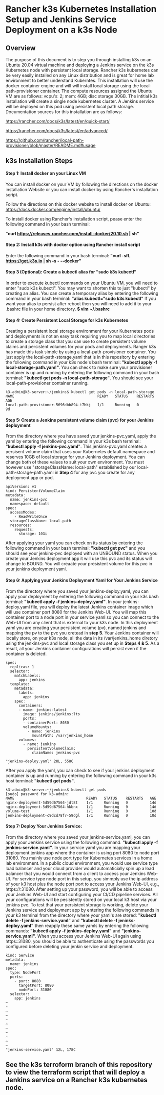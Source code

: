 # Rancher k3s Kubernetes Installation Setup and Jenkins Service Deployment on a k3s Node
## Overview 
The purpose of this document is to step you through installing k3s on an Ubuntu 20.04 virtual machine and deploying a Jenkins service on the k3s Kubernetes node with persistent local storage.  Rancher k3s kubernetes can be very easily installed on any Linux distribution and is great for home lab environment to better understand Kuberntes. This installation will use the docker container engine and will will install local storage using the local-path-provisioner container. The compute resources assigned the Ubuntu VM are as follows: vcpu's: 2; mem: 4GB; disc storage 30GB. The intitial k3s installation will create a single node kubernetes cluster.  A Jenkins service will be deployed on this pod using persistent local path storage.  Documentation sources for this installation are as follows:

https://rancher.com/docs/k3s/latest/en/quick-start/

https://rancher.com/docs/k3s/latest/en/advanced/

https://github.com/rancher/local-path-provisioner/blob/master/README.md#usage
## k3s Installation Steps
#### Step 1: Install docker on your Linux VM
You can install docker on your VM by following the directions on the docker installation Website or you can install docker by using Rancher's installation script.

Follow the directions on this docker website to install docker on Ubuntu: https://docs.docker.com/engine/install/ubuntu/ 

To install docker using Rancher's installation script, pease enter the following command in your bash terminal:

**"curl https://releases.rancher.com/install-docker/20.10.sh | sh"**
#### Step 2: Install k3s with docker option using Rancher install script
Enter the following command in your bash terminal:
**"curl -sfL https://get.k3s.io | sh -s - --docker"**
#### Step 3 (Optional): Create a kubectl alias for "sudo k3s kubectl"
In order to execute kubectl commands on your Ubuntu VM, you will need to enter "sudo k3s kubectl".  You may want to shorten this to just "kubectl" by creating an alias.  You can create a temporary alias by entering the following command in your bash terminal: **"alias kubectl="sudo k3s kubectl"** If you want your alias to persist after reboot then you will need to add it to your .bashrc file in your home directory. **$ vim ~/.bashrc**
#### Step 4: Create Persistent Local Storage for k3s Kubernetes
Creating a persistent local storage environment for your Kubernetes pods and deployments is not an easy task requiring you to map local directories to create a storage class that you can use to create persistent volume claims and persistent volumes for your pods and deployments.  Ranger k3s has made this task simple by using a local-path-provisioner container.  You just apply the local-path-storage.yaml that is in this repository by entering the following command in your k3s node's bash terminal: **"kubectl apply -f local-storage-path.yaml"**. You can check to make sure your provisioner container is up and running by entering the following command in your bash terminal: **"kubectl get pods -n local-path-storage"**.  You should see your local-path-provisioner container running.
``` 
k3-admin@k3-server:~/jenkins$ kubectl get pods -n local-path-storage
NAME                                      READY   STATUS    RESTARTS   AGE
local-path-provisioner-5696dbb894-t7hkj   1/1     Running   0          9d
```
#### Step 5: Create a Jenkins persistent volume claim (pvc) for your Jenkins deployment
From the directory where you have saved your jenkins-pvc.yaml, apply the yaml by entering the following command in your k3s bash terminal: **"kubectl apply -f jenkins-pvc.yaml"**. This jenkins-pvc.yaml creates a persisent volume claim that uses your Kubernetes default namespace and reserves 10GB of local storage for your Jenkins deployment. You can change both of these values to suit your own environment.  You must however use "storageClassName: local-path" established by our local-path-storage-path.yaml in **Step 4** for any pvc you create for any deployment app or pod.    

```
apiVersion: v1
kind: PersistentVolumeClaim
metadata:
  name: jenkins-pvc
  namespace: default
spec:
  accessModes:
    - ReadWriteOnce
  storageClassName: local-path
  resources:
    requests:
      storage: 10Gi
```
After applying your yaml you can check on its status by entering the following command in your bash terminal: **"kubectl get pvc"** and you should see your jenkins-pvc deployed with an UNBOUND status. When you create your Jenkins deployment app it will use this pvc and its status will change to BOUND. You will creaate your presistent volume for this pvc in your jenkins deployment yaml.
#### Step 6: Applying your Jenkins Deployment Yaml for Your Jenkins Service
From the directory where you saved your jenkins-deploy.yaml, you can apply your deployment by entering the following command in your k3s bash terminal: **"kubectl apply -f jenkins-deploy.yaml"**. In your jenkins-deploy.yaml file, you will deploy the latest Jenkins container image which will use container port 8080 for the Jenkins Web-UI.  You will map this container port to a node port in your service yaml so you can connect to the Web-UI from any client that is external to your k3s node.  In this deployment yaml you are creating your persistent volume (pv), named jenkins and mapping the pv to the pvc you cretead in **step 5**. Your Jenkins container will locally store, on your k3s node, all the data in its /var/jenkins_home diretory using the jenkins-pvc and  local storage class you set up in **Steps 4 & 5**.  As a result, all your Jenkins container configurations will persist even if the container is deleted.
```    
spec:
  replicas: 1
  selector:
    matchLabels:
      app: jenkins
  template:
    metadata:
      labels:
        app: jenkins
    spec:
      containers:
      - name: jenkins-latest
        image: jenkins/jenkins:lts
        ports:
        - containerPort: 8080
        volumeMounts:
          - name: jenkins
            mountPath: /var/jenkins_home
      volumes:
        - name: jenkins
          persistentVolumeClaim:
            claimName: jenkins-pvc

"jenkins-deploy.yaml" 28L, 558C   
```
After you apply the yaml, you can check to see if your jenkins deployment container is up and running by entering the following command in your k3s host terminal: **"kubectl get pods"**.
```
k3-admin@k3-server:~/jenkins$ kubectl get pods
[sudo] password for k3-admin: 
NAME                                 READY   STATUS    RESTARTS   AGE
nginx-deployment-5d59d67564-jdt8t    1/1     Running   0          14d
nginx-deployment-5d59d67564-hkbnx    1/1     Running   0          14d
volume-test                          1/1     Running   0          10d
jenkins-deployment-c9dcd78f7-59dgl   1/1     Running   0          10d
```
#### Step 7: Deploy Your Jenkins Service:
From the directory where you saved your jenkins-service.yaml, you can apply your Jenkins service using the following command: **"kubectl apply -f jenkins-service.yaml"**. In your service yaml you are mapping your deployment jenkins app where the container is using port 8080 to node port 31080.  You mainly use node port type for Kubernetes services in a home lab environment. In a public cloud environment, you would use service type load balancer and your cloud provider would automaticially spin up a load balancer that you would connect from a client to access your Jenkins Web-UI.  For service type node port in this setup, you simmply use the ip address of your k3 host plus the node port port to access your Jenkins Web-UI, e.g., https://<k3 Kubernetes host IP address>:31080.  After setting up your password, you will be able to access your Jenkins Web-UI and start configuring your CI/CD pipeline services.  All your configurations will be pesistently stored on your local k3 host via your jenkins pvc.  To test that your persistent storage is working, delete your Jenkins service and deployment app by entering the following commands in your k3 terminal from the directory where your yaml's are stored: **"kubectl delete -f jenkins-service.yaml"** and **"kubectl delete -f jeninks-deploy.yaml"** then reapply these same yamls by entering the following commands: **"kubectl apply -f jenkins-deploy.yaml"** and **"jenkins-service.yaml"**. When you access your Jenkins Web-UI again using https:<k3 Kubernetes host IP address>:31080, you should be able to authenticate using the passwords you configured before deleting your jenkin service and deployment.
```apiVersion: v1
kind: Service
metadata:
  name: jenkins
spec:
  type: NodePort
  ports:
    - port: 8080
      targetPort: 8080
      nodePort: 31080
  selector:
    app: jenkins
~                                                                                                                 
~                                                                                                                 
~                                                                                                                 
~                                                                                                                 
~                                                                                                                 
~                                                                                                                 
~                                                                                                                 
~                                                                                                                 
~                                                                                                                 
~                                                                                                                 
~                                                                                                                 
"jenkins-service.yaml" 12L, 178C 
```   
## See the k3s terroform branch of this repository to view the terraform script that will deploy a Jenkins service on a Rancher k3s kubernetes node. 
